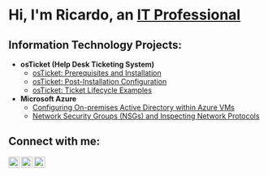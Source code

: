 <h1>Hi, I'm Ricardo, an <a href="https://linkedin.com/in/ricardo-moreno-067494237">IT Professional</a></h1>

<h2> Information Technology Projects:</h2>

- <b>osTicket (Help Desk Ticketing System)</b> 
  - [osTicket: Prerequisites and Installation](https://github.com/Richmoreno/osticket-prereq)
  - [osTicket: Post-Installation Configuration](https://github.com/Richmoreno/post-install-config)
  - [osTicket: Ticket Lifecycle Examples](https://github.com/Richmoreno/ticket-lifecycle)
- <b>Microsoft Azure</b>
  - [Configuring On-premises Active Directory within Azure VMs](https://github.com/joshmadakorcc/configure-ad)
  - [Network Security Groups (NSGs) and Inspecting Network Protocols](https://github.com/joshmadakorcc/azure-network-protocols)

<h2>Connect with me:</h2>

[<img align="left" alt="Josh | Twitter" width="22px" src="https://cdn.jsdelivr.net/npm/simple-icons@v3/icons/twitter.svg" />][twitter]
[<img align="left" alt="Josh | LinkedIn" width="22px" src="https://cdn.jsdelivr.net/npm/simple-icons@v3/icons/linkedin.svg" />][linkedin]
[<img align="left" alt="Josh | Instagram" width="22px" src="https://cdn.jsdelivr.net/npm/simple-icons@v3/icons/instagram.svg" />][instagram]

[twitter]: https://twitter.com/
[instagram]: https://www.instagram.com/rich_moreno2
[linkedin]: https://linkedin.com/in/ricardo-moreno-067494237
